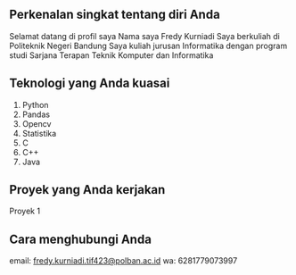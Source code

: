 ## Perkenalan singkat tentang diri Anda
Selamat datang di profil saya
Nama saya Fredy Kurniadi
Saya berkuliah di Politeknik Negeri Bandung
Saya kuliah jurusan Informatika dengan program studi Sarjana Terapan Teknik Komputer dan Informatika

## Teknologi yang Anda kuasai
1. Python
2. Pandas
3. Opencv
4. Statistika
5. C
6. C++
7. Java

## Proyek yang Anda kerjakan
Proyek 1

## Cara menghubungi Anda
email: fredy.kurniadi.tif423@polban.ac.id
wa: 6281779073997
